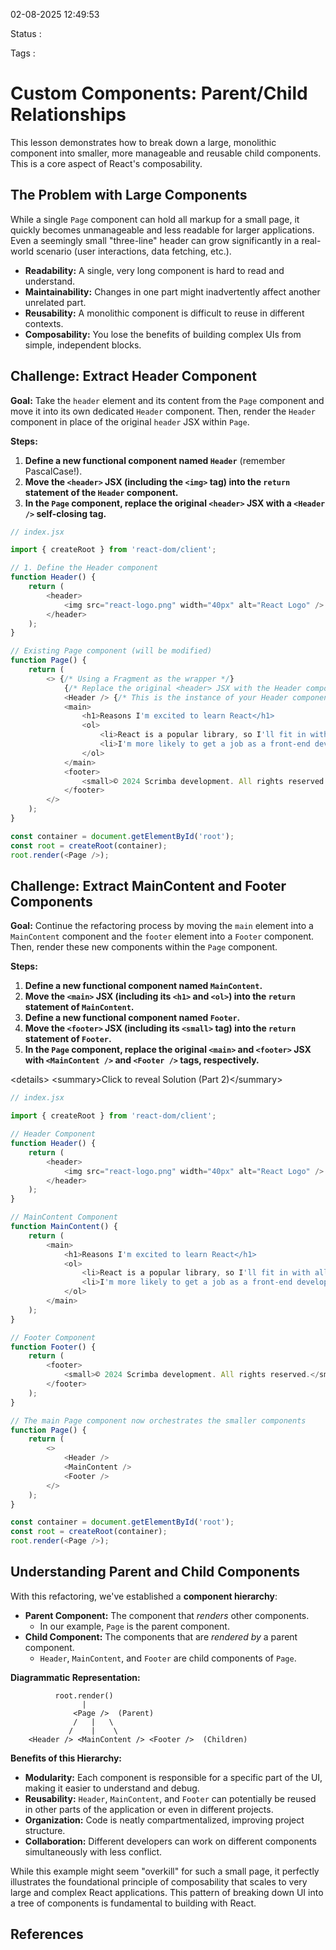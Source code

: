 02-08-2025 12:49:53

Status :

Tags :

# Custom Components: Parent/Child Relationships

This lesson demonstrates how to break down a large, monolithic component into smaller, more manageable and reusable child components. This is a core aspect of React's composability.

## The Problem with Large Components

While a single `Page` component can hold all markup for a small page, it quickly becomes unmanageable and less readable for larger applications. Even a seemingly small "three-line" header can grow significantly in a real-world scenario (user interactions, data fetching, etc.).

  * **Readability:** A single, very long component is hard to read and understand.
  * **Maintainability:** Changes in one part might inadvertently affect another unrelated part.
  * **Reusability:** A monolithic component is difficult to reuse in different contexts.
  * **Composability:** You lose the benefits of building complex UIs from simple, independent blocks.

## Challenge: Extract Header Component

**Goal:** Take the `header` element and its content from the `Page` component and move it into its own dedicated `Header` component. Then, render the `Header` component in place of the original `header` JSX within `Page`.

**Steps:**

1.  **Define a new functional component named `Header`** (remember PascalCase\!).
2.  **Move the `<header>` JSX (including the `<img>` tag) into the `return` statement of the `Header` component.**
3.  **In the `Page` component, replace the original `<header>` JSX with a `<Header />` self-closing tag.**


```javascript
// index.jsx

import { createRoot } from 'react-dom/client';

// 1. Define the Header component
function Header() {
    return (
        <header>
            <img src="react-logo.png" width="40px" alt="React Logo" />
        </header>
    );
}

// Existing Page component (will be modified)
function Page() {
    return (
        <> {/* Using a Fragment as the wrapper */}
            {/* Replace the original <header> JSX with the Header component */}
            <Header /> {/* This is the instance of your Header component */}
            <main>
                <h1>Reasons I'm excited to learn React</h1>
                <ol>
                    <li>React is a popular library, so I'll fit in with all the coolest devs out there.</li>
                    <li>I'm more likely to get a job as a front-end developer if I know React.</li>
                </ol>
            </main>
            <footer>
                <small>© 2024 Scrimba development. All rights reserved.</small>
            </footer>
        </>
    );
}

const container = document.getElementById('root');
const root = createRoot(container);
root.render(<Page />);
```

## Challenge: Extract MainContent and Footer Components

**Goal:** Continue the refactoring process by moving the `main` element into a `MainContent` component and the `footer` element into a `Footer` component. Then, render these new components within the `Page` component.

**Steps:**

1.  **Define a new functional component named `MainContent`.**
2.  **Move the `<main>` JSX (including its `<h1>` and `<ol>`) into the `return` statement of `MainContent`.**
3.  **Define a new functional component named `Footer`.**
4.  **Move the `<footer>` JSX (including its `<small>` tag) into the `return` statement of `Footer`.**
5.  **In the `Page` component, replace the original `<main>` and `<footer>` JSX with `<MainContent />` and `<Footer />` tags, respectively.**

\<details\>
\<summary\>Click to reveal Solution (Part 2)\</summary\>

```javascript
// index.jsx

import { createRoot } from 'react-dom/client';

// Header Component
function Header() {
    return (
        <header>
            <img src="react-logo.png" width="40px" alt="React Logo" />
        </header>
    );
}

// MainContent Component
function MainContent() {
    return (
        <main>
            <h1>Reasons I'm excited to learn React</h1>
            <ol>
                <li>React is a popular library, so I'll fit in with all the coolest devs out there.</li>
                <li>I'm more likely to get a job as a front-end developer if I know React.</li>
            </ol>
        </main>
    );
}

// Footer Component
function Footer() {
    return (
        <footer>
            <small>© 2024 Scrimba development. All rights reserved.</small>
        </footer>
    );
}

// The main Page component now orchestrates the smaller components
function Page() {
    return (
        <>
            <Header />
            <MainContent />
            <Footer />
        </>
    );
}

const container = document.getElementById('root');
const root = createRoot(container);
root.render(<Page />);
```

## Understanding Parent and Child Components

With this refactoring, we've established a **component hierarchy**:

  * **Parent Component:** The component that *renders* other components.
      * In our example, `Page` is the parent component.
  * **Child Component:** The components that are *rendered by* a parent component.
      * `Header`, `MainContent`, and `Footer` are child components of `Page`.

**Diagrammatic Representation:**

```
          root.render()
                |
              <Page />  (Parent)
              /   |   \
             /    |    \
    <Header /> <MainContent /> <Footer />  (Children)
```

**Benefits of this Hierarchy:**

  * **Modularity:** Each component is responsible for a specific part of the UI, making it easier to understand and debug.
  * **Reusability:** `Header`, `MainContent`, and `Footer` can potentially be reused in other parts of the application or even in different projects.
  * **Organization:** Code is neatly compartmentalized, improving project structure.
  * **Collaboration:** Different developers can work on different components simultaneously with less conflict.

While this example might seem "overkill" for such a small page, it perfectly illustrates the foundational principle of composability that scales to very large and complex React applications. This pattern of breaking down UI into a tree of components is fundamental to building with React.
## References


